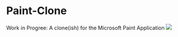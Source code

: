 # Paint-Clone
Work in Progree: A clone(ish) for the Microsoft Paint Application
![](Paint/Paint/Paint/images/snake.png)
